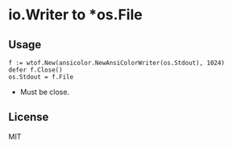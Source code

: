 # io.Writer to *os.File

## Usage

```
f := wtof.New(ansicolor.NewAnsiColorWriter(os.Stdout), 1024)
defer f.Close()
os.Stdout = f.File
```
- Must be close.

## License
MIT